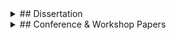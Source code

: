 <details>
<summary>## Dissertation</summary>

<ol>
<li> Jacob Krüger. <a href="assets/papers/diss.pdf" target="_blank" rel="me noopener noreferrer"><b>Understanding the Re-Engineering of Variant-Rich Systems: An Empirical Work on Economics, Knowledge, Traceability, and Practices.</b></a> Otto-von-Guericke University Magdeburg, 2021. doi: 10.25673/39349 <a href="assets/papers/diss.pdf" target="_blank" rel="me noopener noreferrer"><img src="logos/pdf.png" height="12px" style="margin-inline-start: 0.75em" alt="pdf"/></a></li>
</ol>
</details>

<details>
<summary>## Conference & Workshop Papers</summary>

<ol>
{% for pub in site.data.bib.proceedings %}
<li style="margin: 5px">{{ pub.author }}: <a href="assets/papers/{{ pub.id }}.pdf" target="_blank" rel="me noopener noreferrer"><b>{{ pub.title }}</b></a> {{ pub.booktitle }}, {{ pub.publisher }}, {{ pub.year }}. doi: {{ pub.doi }} <a href="assets/papers/{{ pub.id }}.pdf" target="_blank" rel="me noopener noreferrer"><img src="logos/pdf.png" height="12px" style="margin-inline-start: 0.75em" alt="pdf"/></a>
  </li>
{% endfor %}
</ol>
</details>

